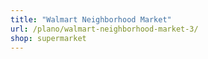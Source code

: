 ```yaml
---
title: "Walmart Neighborhood Market"
url: /plano/walmart-neighborhood-market-3/
shop: supermarket
---
```

